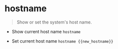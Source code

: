 # hostname
> Show or set the system's host name.

- Show current host name
`hostname`

- Set current host name
`hostname {{new_hostname}}`
